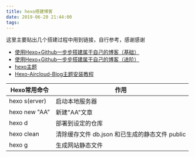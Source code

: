 ```yaml
---
title: hexo搭建博客
date: 2019-06-20 21:44:00
tags:
---
```


这里主要贴出几个搭建过程中用到链接，自行参考，感谢感谢

- [使用Hexo+Github一步步搭建属于自己的博客（基础）](https://www.cnblogs.com/fengxiongZz/p/7707219.html)
- [使用Hexo+Github一步步搭建属于自己的博客（进阶）](https://www.cnblogs.com/fengxiongZz/p/7707568.html)
- [hexo主题](https://hexo.io/themes/)
- [Hexo-Aircloud-Blog主题安装教程](https://github.com/aircloud/hexo-aircloud-blog)



| Hexo常用命令  | 作用                                           |
| ------------- | ---------------------------------------------- |
| hexo s(erver) | 启动本地服务器                                 |
| hexo new "AA" | 新建"AA"文章                                   |
| hexo d        | 部署到设定的仓库                               |
| hexo clean    | 清除缓存文件 db.json 和已生成的静态文件 public |
| hexo g        | 生成网站静态文件                               |

